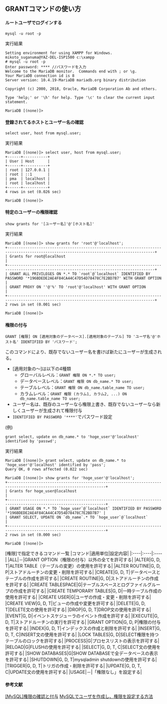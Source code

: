 ## GRANTコマンドの使い方

#### ルートユーザでログインする
```
mysql -u root -p
```

実行結果
```
Setting environment for using XAMPP for Windows.
mikoto_suganuma@YAZ-DEL-ISP1500 c:\xampp
# mysql -u root -p
Enter password: **** //パスワードを入力
Welcome to the MariaDB monitor.  Commands end with ; or \g.
Your MariaDB connection id is 8
Server version: 10.4.19-MariaDB mariadb.org binary distribution

Copyright (c) 2000, 2018, Oracle, MariaDB Corporation Ab and others.

Type 'help;' or '\h' for help. Type '\c' to clear the current input statement.

MariaDB [(none)]>
```

#### 登録されてるホストとユーザー名の確認

```
select user, host from mysql.user;
```

実行結果
```
MariaDB [(none)]> select user, host from mysql.user;
+------+-----------+
| User | Host      |
+------+-----------+
| root | 127.0.0.1 |
| root | ::1       |
| pma  | localhost |
| root | localhost |
+------+-----------+
4 rows in set (0.026 sec)

MariaDB [(none)]>
```

#### 特定のユーザーの権限確認

```
show grants for '[ユーザー名]'@'[ホスト名]'
```

実行結果
```
MariaDB [(none)]> show grants for 'root'@'localhost';
+----------------------------------------------------------------------------------------------------------------------------------------+
| Grants for root@localhost                                                                                                              |
+----------------------------------------------------------------------------------------------------------------------------------------+
| GRANT ALL PRIVILEGES ON *.* TO `root`@`localhost` IDENTIFIED BY PASSWORD '*196BDEDE2AE4F84CA44C47D54D78478C7E2BD7B7' WITH GRANT OPTION |
| GRANT PROXY ON ''@'%' TO 'root'@'localhost' WITH GRANT OPTION                                                                          |
+----------------------------------------------------------------------------------------------------------------------------------------+
2 rows in set (0.001 sec)

MariaDB [(none)]>
```

#### 権限の付与

```
GRANT [権限] ON [適用対象のデータベース].[適用対象のテーブル] TO 'ユーザ名'@'ホスト名' IDENTIFIED BY 'パスワード';
```

このコマンドにより、既存でないユーザー名を書けば新たにユーザーが生成される。

-   [適用対象の～]は以下の4種類
    -   グローバルレベル：`GRANT 権限 ON *.* TO user;`
    -   データベースレベル：`GRANT 権限 ON db_name.* TO user;`
    -   テーブルレベル：`GRANT 権限 ON db_name.table_name TO user;`
    -   カラムレベル：`GRANT 権限 (カラム1, カラム2, ...) ON db_name.table_name TO user;`
-   ユーザー名は、既存のユーザーなら権限上書き、既存でないユーザーなら新しくユーザーが生成されて権限付与
-   `IDENTIFIED BY PASSWORD '****'`でパスワード設定

(例)

```
grant select, update on db_name.* to 'hoge_user'@'localhost' identified by 'passwd';
```

実行結果
```
MariaDB [(none)]> grant select, update on db_name.* to 'hoge_user'@'localhost' identified by 'pass';
Query OK, 0 rows affected (0.022 sec)

MariaDB [(none)]> show grants for 'hoge_user'@'localhost';
+------------------------------------------------------------------------------------------------------------------+
| Grants for hoge_user@localhost                                                                                   |
+------------------------------------------------------------------------------------------------------------------+
| GRANT USAGE ON *.* TO `hoge_user`@`localhost` IDENTIFIED BY PASSWORD '*196BDEDE2AE4F84CA44C47D54D78478C7E2BD7B7' |
| GRANT SELECT, UPDATE ON `db_name`.* TO `hoge_user`@`localhost`                                                   |
+------------------------------------------------------------------------------------------------------------------+
2 rows in set (0.000 sec)

MariaDB [(none)]>
```

[権限]で指定できるコマンド一覧
|コマンド|適用単位|設定内容|
|:----|:----|:----|
|ALL|－|GRANT OPTION（権限の付与）以外の全てを許可する|
|ALTER|G, D, T|ALTER TABLE（テーブルの変更）の使用を許可する|
|ALTER ROUTINE|G, D, P|ストアドルーチンの変更・削除を許可する|
|CREATE|G, D, T|データベースとテーブルの作成を許可する|
|CREATE ROUTINE|G, D|ストアドルーチンの作成を許可する|
|CREATE TABLESPACE|G|テーブルスペースとログファイルグループの作成を許可する|
|CREATE TEMPORARY TABLES|G, D|一時テーブル作成の使用を許可する|
|CREATE USER|G|ユーザの作成・変更・削除を許可する|
|CREATE VIEW|G, D, T|ビューの作成や変更を許可する|
|DELETE|G, D, T|DELETE文の使用を許可する|
|DROP|G, D, T|DROP文の使用を許可する|
|EVENT|G, D|イベントスケジューラのイベント作成を許可する|
|EXECUTE|G, D, T|ストアドルーチンの実行を許可する|
|GRANT OPTION|G, D, P|権限の付与を許可する|
|INDEX|G, D, T|インデックスの作成と削除を許可する|
|INSERT|G, D, T, C|INSERT文の使用を許可する|
|LOCK TABLES|G, D|SELECT権限を持つテーブルのロックを許可する|
|PROCESS|G|プロセスリストの表示を許可する|
|RELOAD|G|FLUSHの使用を許可する|
|SELECT|G, D, T, C|SELECT文の使用を許可する|
|SHOW DATABASES|G|SHOW DATABASEで全データベースの表示を許可する|
|SHUTDOWN|G, D, T|mysqladmin shutdownの使用を許可する|
|TRIGGER|G, D, T|トリガの作成・削除を許可する|
|UPDATE|G, D, T, C|UPDATE文の使用を許可する|
|USAGE|－|「権限なし」を設定する|

#### 参考文献

[[MySQL]権限の確認と付与](https://qiita.com/shuntaro_tamura/items/2fb114b8c5d1384648aa)
[MySQLでユーザを作成し、権限を設定する方法](https://proengineer.internous.co.jp/content/columnfeature/6638)
